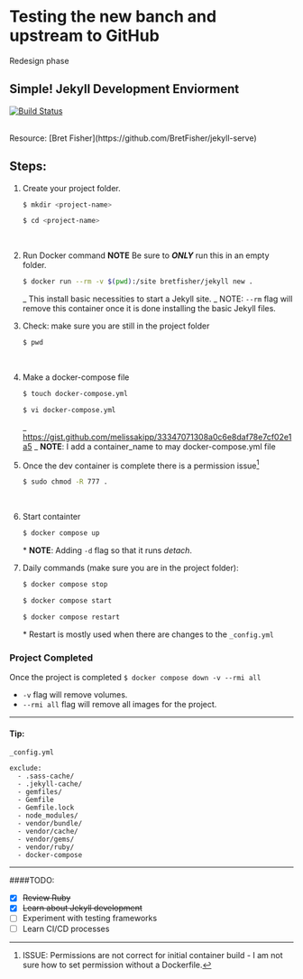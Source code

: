 # Testing the new banch and upstream to GitHub
Redesign phase

## Simple! Jekyll Development Enviorment

[![Build Status](https://app.travis-ci.com/melissakipp/melissajkipp.svg?branch=main)](https://app.travis-ci.com/melissakipp/melissajkipp)

<br>
Resource: [Bret Fisher](https://github.com/BretFisher/jekyll-serve)

## Steps:

1. Create your project folder.

   ```sh
   $ mkdir <project-name>
   ```

   ```sh
   $ cd <project-name>
   ```

   <br>

2. Run Docker command **NOTE** Be sure to **_ONLY_** run this in an empty folder.

   ```sh
   $ docker run --rm -v $(pwd):/site bretfisher/jekyll new .
   ```

   _ This install basic necessities to start a Jekyll site.
   _ NOTE: `--rm` flag will remove this container once it is done installing the basic Jekyll files.
   <br>

3. Check: make sure you are still in the project folder

   ```sh
   $ pwd
   ```

   <br>

4. Make a docker-compose file

   ```sh
   $ touch docker-compose.yml
   ```

   ```sh
   $ vi docker-compose.yml
   ```

   _ <https://gist.github.com/melissakipp/33347071308a0c6e8daf78e7cf02e1a5>
   _ **NOTE**: I add a container_name to may docker-compose.yml file
   <br>

5. Once the dev container is complete there is a permission issue[^1]

   ```sh
   $ sudo chmod -R 777 .
   ```

   <br>

6. Start containter

   ```sh
   $ docker compose up
   ```

   \* **NOTE**: Adding `-d` flag so that it runs _detach_.
   <br>

7. Daily commands (make sure you are in the project folder):
   ```sh
   $ docker compose stop
   ```
   ```sh
   $ docker compose start
   ```
   ```sh
   $ docker compose restart
   ```
   \* Restart is mostly used when there are changes to the `_config.yml`

### Project Completed

Once the project is completed `$ docker compose down -v --rmi all`

- `-v` flag will remove volumes.
- `--rmi all` flag will remove all images for the project.

---

#### Tip:

`_config.yml`

```
exclude:
  - .sass-cache/
  - .jekyll-cache/
  - gemfiles/
  - Gemfile
  - Gemfile.lock
  - node_modules/
  - vendor/bundle/
  - vendor/cache/
  - vendor/gems/
  - vendor/ruby/
  - docker-compose
```

---

####TODO:

- [x] ~~Review Ruby~~
- [x] ~~Learn about Jekyll development~~
- [ ] Experiment with testing frameworks
- [ ] Learn CI/CD processes

[^1]: ISSUE: Permissions are not correct for initial container build - I am not sure how to set permission without a Dockerfile.
